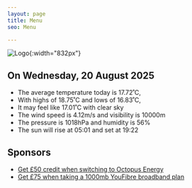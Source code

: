 ```yaml
---
layout: page
title: Menu
seo: Menu

---
```


![Logo](/images/logo.jpg){:width="832px"}

<!-- weather_marker starts -->
## On Wednesday, 20 August 2025

- The average temperature today is 17.72˚C,
- With highs of 18.75˚C and lows of 16.83˚C,
- It may feel like 17.01˚C with clear sky
- The wind speed is 4.12m/s and visibility is 10000m
- The pressure is 1018hPa and humidity is 56%
- The sun will rise at 05:01 and set at 19:22

<!-- weather_marker ends -->

## Sponsors

- [Get £50 credit when switching to Octopus Energy](https://bit.ly/3oD1nnS)
- [Get £75 when taking a 1000mb YouFibre broadband plan](https://aklam.io/91zWhU?)

